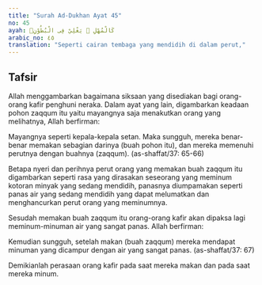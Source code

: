 ```yaml
---
title: "Surah Ad-Dukhan Ayat 45"
no: 45
ayah: كَالْمُهْلِ ۛ يَغْلِيْ فِى الْبُطُوْنِۙ 
arabic_no: ٤٥
translation: "Seperti cairan tembaga yang mendidih di dalam perut,"
---
```


## Tafsir

Allah menggambarkan bagaimana siksaan yang disediakan bagi orang-orang kafir penghuni neraka. Dalam ayat yang lain, digambarkan keadaan pohon zaqqum itu yaitu mayangnya saja menakutkan orang yang melihatnya, Allah berfirman:

Mayangnya seperti kepala-kepala setan. Maka sungguh, mereka benar-benar memakan sebagian darinya (buah pohon itu), dan mereka memenuhi perutnya dengan buahnya (zaqqum). (as-shaffat/37: 65-66)

Betapa nyeri dan perihnya perut orang yang memakan buah zaqqum itu digambarkan seperti rasa yang dirasakan seseorang yang meminum kotoran minyak yang sedang mendidih, panasnya diumpamakan seperti panas air yang sedang mendidih yang dapat melumatkan dan menghancurkan perut orang yang meminumnya.

Sesudah memakan buah zaqqum itu orang-orang kafir akan dipaksa lagi meminum-minuman air yang sangat panas. Allah berfirman:

Kemudian sungguh, setelah makan (buah zaqqum) mereka mendapat minuman yang dicampur dengan air yang sangat panas. (as-shaffat/37: 67)

Demikianlah perasaan orang kafir pada saat mereka makan dan pada saat mereka minum.